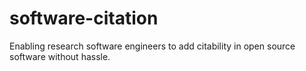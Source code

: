 # software-citation
Enabling research software engineers to add citability in open source software without hassle.
